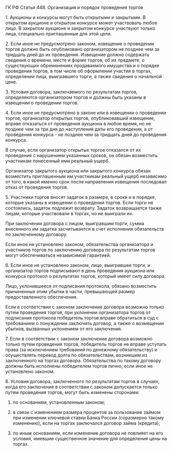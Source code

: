 ГК РФ Статья 448. Организация и порядок проведения торгов

1\. Аукционы и конкурсы могут быть открытыми и закрытыми. В открытом аукционе и открытом конкурсе может участвовать любое лицо. В закрытом аукционе и закрытом конкурсе участвуют только лица, специально приглашенные для этой цели.

2\. Если иное не предусмотрено законом, извещение о проведении торгов должно быть опубликовано организатором не позднее чем за тридцать дней до их проведения. Извещение должно содержать сведения о времени, месте и форме торгов, об их предмете, о существующих обременениях продаваемого имущества и о порядке проведения торгов, в том числе об оформлении участия в торгах, определении лица, выигравшего торги, а также сведения о начальной цене.

3\. Условия договора, заключаемого по результатам торгов, определяются организатором торгов и должны быть указаны в извещении о проведении торгов.

4\. Если иное не предусмотрено в законе или в извещении о проведении торгов, организатор открытых торгов, опубликовавший извещение, вправе отказаться от проведения аукциона в любое время, но не позднее чем за три дня до наступления даты его проведения, а от проведения конкурса - не позднее чем за тридцать дней до проведения конкурса.

В случае, если организатор открытых торгов отказался от их проведения с нарушением указанных сроков, он обязан возместить участникам понесенный ими реальный ущерб.

Организатор закрытого аукциона или закрытого конкурса обязан возместить приглашенным им участникам реальный ущерб независимо от того, в какой именно срок после направления извещения последовал отказ от проведения торгов.

5\. Участники торгов вносят задаток в размере, в сроки и в порядке, которые указаны в извещении о проведении торгов. Если торги не состоялись, задаток подлежит возврату. Задаток возвращается также лицам, которые участвовали в торгах, но не выиграли их.

При заключении договора с лицом, выигравшим торги, сумма внесенного им задатка засчитывается в счет исполнения обязательств по заключенному договору.

Если иное не установлено законом, обязательства организатора и участников торгов по заключению договора по результатам торгов могут обеспечиваться независимой гарантией.

6\. Если иное не установлено законом, лицо, выигравшее торги, и организатор торгов подписывают в день проведения аукциона или конкурса протокол о результатах торгов, который имеет силу договора.

Лицо, уклонившееся от подписания протокола, обязано возместить причиненные этим убытки в части, превышающей размер предоставленного обеспечения.

Если в соответствии с законом заключение договора возможно только путем проведения торгов, при уклонении организатора торгов от подписания протокола победитель торгов вправе обратиться в суд с требованием о понуждении заключить договор, а также о возмещении убытков, вызванных уклонением от его заключения.

7\. Если в соответствии с законом заключение договора возможно только путем проведения торгов, победитель торгов не вправе уступать права (за исключением требований по денежному обязательству) и осуществлять перевод долга по обязательствам, возникшим из заключенного на торгах договора. Обязательства по такому договору должны быть исполнены победителем торгов лично, если иное не установлено законом.

8\. Условия договора, заключенного по результатам торгов в случаях, когда его заключение в соответствии с законом допускается только путем проведения торгов, могут быть изменены сторонами:

1) по основаниям, установленным законом;

2) в связи с изменением размера процентов за пользование займом при изменении ключевой ставки Банка России (соразмерно такому изменению), если на торгах заключался договор займа (кредита);

3) по иным основаниям, если изменение договора не повлияет на его условия, имевшие существенное значение для определения цены на торгах.
